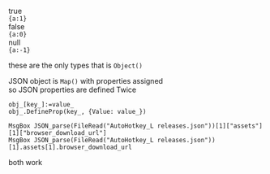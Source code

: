 true<br>
`{a:1}`<br>
false<br>
`{a:0}`<br>
null<br>
`{a:-1}`

these are the only types that is `Object()`

JSON object is `Map()` with properties assigned<br>
so JSON properties are defined Twice
```autohotkey
obj_[key_]:=value_
obj_.DefineProp(key_, {Value: value_})
```

```autohotkey
MsgBox JSON_parse(FileRead("AutoHotkey_L releases.json"))[1]["assets"][1]["browser_download_url"]
MsgBox JSON_parse(FileRead("AutoHotkey_L releases.json"))[1].assets[1].browser_download_url
```
both work
